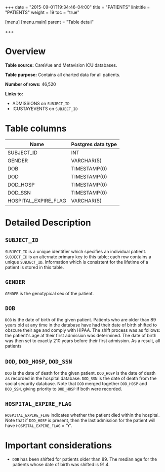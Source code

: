 +++
date = "2015-09-01T19:34:46-04:00"
title = "PATIENTS"
linktitle = "PATIENTS"
weight = 19
toc = "true"

[menu]
  [menu.main]
    parent = "Table detail"

+++

# Overview

**Table source:** CareVue and Metavision ICU databases.

**Table purpose:** Contains all charted data for all patients.

**Number of rows:** 46,520

**Links to:**

* ADMISSIONS on `SUBJECT_ID`
* ICUSTAYEVENTS on `SUBJECT_ID`

# Table columns

Name | Postgres data type 
---- | ---- 
SUBJECT\_ID | INT
GENDER | VARCHAR(5)
DOB | TIMESTAMP(0)
DOD | TIMESTAMP(0)
DOD\_HOSP | TIMESTAMP(0)
DOD\_SSN | TIMESTAMP(0)
HOSPITAL\_EXPIRE\_FLAG | VARCHAR(5)
	
# Detailed Description

## `SUBJECT_ID`

`SUBJECT_ID` is a unique identifier which specifies an individual patient. `SUBJECT_ID` is an alternate primary key to this table; each row contains a unique `SUBJECT_ID`. Information which is consistent for the lifetime of a patient is stored in this table.

## `GENDER`

`GENDER` is the genotypical sex of the patient.

## `DOB`

`DOB` is the date of birth of the given patient. Patients who are older than 89 years old at any time in the database have had their date of birth shifted to obscure their age and comply with HIPAA. The shift process was as follows: the patient's age at their first admission was determined. The date of birth was then set to exactly 210 years before their first admission. As a result, all patients

## `DOD`, `DOD_HOSP`, `DOD_SSN`

`DOD` is the date of death for the given patient. `DOD_HOSP` is the date of death as recorded in the hospital database. `DOD_SSN` is the date of death from the social security database. Note that `DOD` merged together `DOD_HOSP` and `DOD_SSN`, giving priority to `DOD_HOSP` if both were recorded. 

## `HOSPITAL_EXPIRE_FLAG`

`HOSPITAL_EXPIRE_FLAG` indicates whether the patient died within the hospital. Note that if `DOD_HOSP` is present, then the last admission for the patient will have `HOSPITAL_EXPIRE_FLAG` = 'Y'.

# Important considerations

* `DOB` has been shifted for patients older than 89. The median age for the patients whose date of birth was shifted is 91.4.